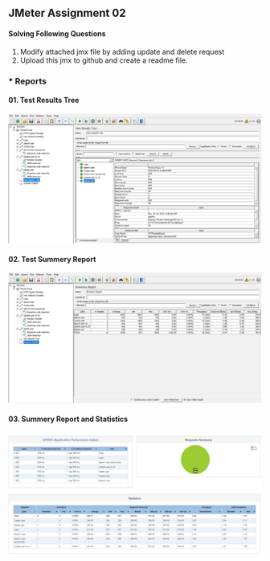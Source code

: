 ## JMeter Assignment 02


#### Solving Following Questions
1. Modify attached jmx file by adding update and delete request
2. Upload this jmx to github and create a readme file.





### * Reports
 #### 01. Test Results Tree 

![Jmeter Results Tree](./Report_Images/Results_Tree.png)

 #### 02. Test Summery Report 

![Jmeter Summery Report ](./Report_Images/Summery_Report.png)

 #### 03. Summery Report and Statistics

 ![Summery Report and Statistics  ](./Report_Images/Report_summery_and_statistics.png)


